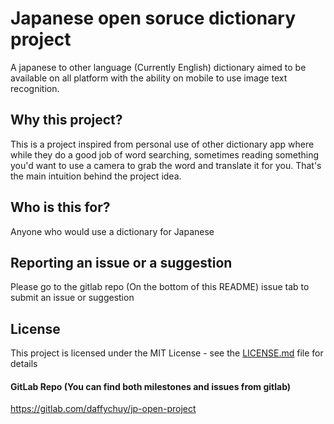 # Japanese open soruce dictionary project
A japanese to other language (Currently English) dictionary aimed to be available on all platform with the ability on mobile to use image text recognition.

## Why this project?
This is a project inspired from personal use of other dictionary app where while they do a good job of word searching, sometimes reading something you'd want to use a camera to grab the word and translate it for you.
That's the main intuition behind the project idea. 

## Who is this for?
Anyone who would use a dictionary for Japanese

## Reporting an issue or a suggestion
Please go to the gitlab repo (On the bottom of this README) issue tab to submit an issue or suggestion

## License
This project is licensed under the MIT License - see the [LICENSE.md](LICENSE.md) file for details

#### GitLab Repo (You can find both milestones and issues from gitlab)
https://gitlab.com/daffychuy/jp-open-project

